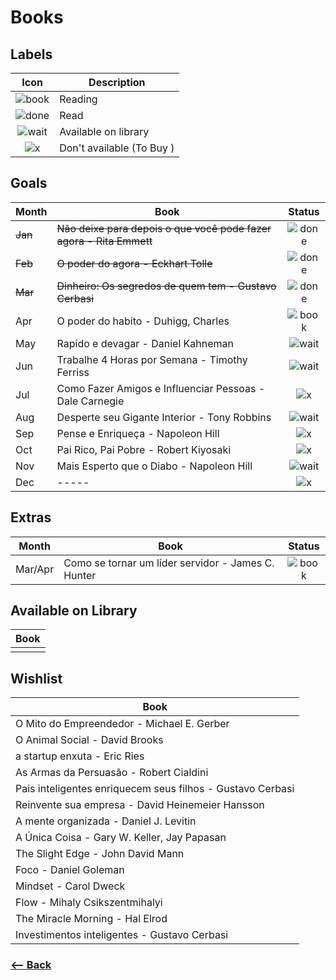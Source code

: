 # Books

## Labels

| Icon | Description |
|:---: |---   |
| ![book](https://rawgit.com/afonsopacifer/2017-goals/master/icons/book.svg) | Reading |
| ![done](https://rawgit.com/afonsopacifer/2017-goals/master/icons/done.svg) | Read |
| ![wait](https://rawgit.com/afonsopacifer/2017-goals/master/icons/wait.svg) | Available on library |
| ![x](https://rawgit.com/afonsopacifer/2017-goals/master/icons/x.svg) | Don't available (To Buy ) |

## Goals

| Month | Book | Status |
|---    |---   |:---:     |
|  <s>Jan</s>  | <s>Não deixe para depois o que você pode fazer agora - Rita Emmett</s> | ![done](https://rawgit.com/afonsopacifer/2017-goals/master/icons/done.svg) |
|  <s>Feb</s>  | <s>O poder do agora - Eckhart Tolle</s> | ![done](https://rawgit.com/afonsopacifer/2017-goals/master/icons/done.svg) |
|  <s>Mar</s>  | <s>Dinheiro: Os segredos de quem tem - Gustavo Cerbasi</s> | ![done](https://rawgit.com/afonsopacifer/2017-goals/master/icons/done.svg) |
|  Apr  | O poder do habito - Duhigg, Charles | ![book](https://rawgit.com/afonsopacifer/2017-goals/master/icons/book.svg) |
|  May  | Rapido e devagar - Daniel Kahneman | ![wait](https://rawgit.com/afonsopacifer/2017-goals/master/icons/wait.svg) |
|  Jun  | Trabalhe 4 Horas por Semana - Timothy Ferriss | ![wait](https://rawgit.com/afonsopacifer/2017-goals/master/icons/wait.svg) |
|  Jul  | Como Fazer Amigos e Influenciar Pessoas - Dale Carnegie | ![x](https://rawgit.com/afonsopacifer/2017-goals/master/icons/x.svg) |
|  Aug  | Desperte seu Gigante Interior - Tony Robbins | ![wait](https://rawgit.com/afonsopacifer/2017-goals/master/icons/wait.svg) |
|  Sep  | Pense e Enriqueça - Napoleon Hill | ![x](https://rawgit.com/afonsopacifer/2017-goals/master/icons/x.svg) |
|  Oct  | Pai Rico, Pai Pobre - Robert Kiyosaki | ![x](https://rawgit.com/afonsopacifer/2017-goals/master/icons/x.svg) |
|  Nov  | Mais Esperto que o Diabo - Napoleon Hill | ![wait](https://rawgit.com/afonsopacifer/2017-goals/master/icons/wait.svg) |
|  Dec  | ----- | ![x](https://rawgit.com/afonsopacifer/2017-goals/master/icons/x.svg) |

## Extras

| Month | Book | Status |
|---    |---   |:---:     |
| Mar/Apr | Como se tornar um líder servidor - James C. Hunter | ![book](https://rawgit.com/afonsopacifer/2017-goals/master/icons/book.svg) |

## Available on Library

| Book |
|---   |
|  |

## Wishlist

| Book |
|---   |
| O Mito do Empreendedor - Michael E. Gerber|
| O Animal Social - David Brooks |
| a startup enxuta - Eric Ries |
| As Armas da Persuasão - Robert Cialdini |
| Pais inteligentes enriquecem seus filhos - Gustavo Cerbasi |
| Reinvente sua empresa - David Heinemeier Hansson |
| A mente organizada - Daniel J. Levitin |
| A Única Coisa - Gary W. Keller, Jay Papasan |
| The Slight Edge - John David Mann |
| Foco - Daniel Goleman |
| Mindset - Carol Dweck |
| Flow - Mihaly Csikszentmihalyi |
| The Miracle Morning - Hal Elrod |
| Investimentos inteligentes - Gustavo Cerbasi |

### [<-- Back](https://github.com/afonsopacifer/2017-goals)
